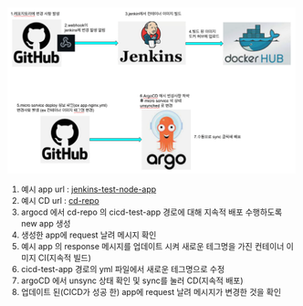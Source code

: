    
![cicd](cicd.png)
   
1. 예시 app url : [jenkins-test-node-app](https://github.com/dhsimpson/jenkins_test_node_app)
2. 예시 CD url : [cd-repo](https://github.com/dhsimpson/argocd_temp_repo)
3. argocd 에서 cd-repo 의 cicd-test-app 경로에 대해 지속적 배포 수행하도록 new app 생성
4. 생성한 app에 request 날려 메시지 확인
5. 예시 app 의 response 메시지를 업데이트 시켜 새로운 테그명을 가진 컨테이너 이미지 CI(지속적 빌드)
6. cicd-test-app 경로의 yml 파일에서 새로운 테그명으로 수정
7. argoCD 에서 unsync 상태 확인 및 sync를 눌러 CD(지속적 배포)
8. 업데이트 된(CICD가 성공 한) app에 request 날려 메시지가 변경한 것을 확인
